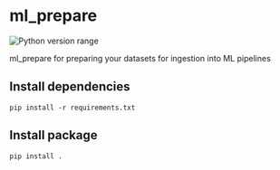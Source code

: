 ml_prepare
===============
![Python version range](https://img.shields.io/badge/python-2.7%E2%80%933.6+-blue.svg)

ml_prepare for preparing your datasets for ingestion into ML pipelines

## Install dependencies

    pip install -r requirements.txt

## Install package

    pip install .
